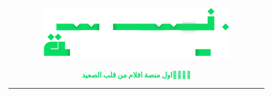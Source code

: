 

<div align="center">
<a href="https://mohamed-badawy-sayed.github.io/ITI.Web.Projecr/html/Movies.html">
    <img height="100" src="images/laqta-logo.png"><a>
    <br>
    <H4 style="color:#07dd63;">اول منصة افلام من قلب الصعيد🫡👳🏻‍♂️</H4>
    <hr> 
</div>

